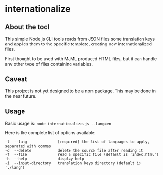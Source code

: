 # internationalize

## About the tool
This simple Node.js CLI tools reads from JSON files some translation keys and applies them to the specific template, creating new internationalized files.

First thought to be used with MJML produced HTML files, but it can handle any other type of files containing variables.

## Caveat
This project is not yet designed to be a npm package. This may be done in the near future.

## Usage
Basic usage is:
`node internationalize.js --lang=en`

Here is the complete list of options available:

	-l  --lang				[required] the list of languages to apply, separated with commas
	-d  --delete			delete the source file after reading it
	-f  --file				read a specific file (default is 'index.html')
	-h  --help				display help
	-i  --input-directory	translation keys directory (default is './lang')

